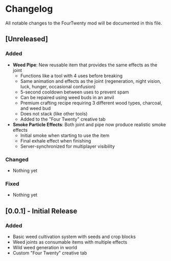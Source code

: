 # Changelog

All notable changes to the FourTwenty mod will be documented in this file.

## [Unreleased]

### Added
- **Weed Pipe**: New reusable item that provides the same effects as the joint
  - Functions like a tool with 4 uses before breaking
  - Same animation and effects as the joint (regeneration, night vision, luck, hunger, occasional confusion)
  - 5-second cooldown between uses to prevent spam
  - Can be repaired using weed buds in an anvil
  - Premium crafting recipe requiring 3 different wood types, charcoal, and weed bud
  - Does not stack (like other tools)
  - Added to the "Four Twenty" creative tab
- **Smoke Particle Effects**: Both joint and pipe now produce realistic smoke effects
  - Initial smoke when starting to use the item
  - Final exhale effect when finishing
  - Server-synchronized for multiplayer visibility

### Changed
- Nothing yet

### Fixed
- Nothing yet

## [0.0.1] - Initial Release

### Added
- Basic weed cultivation system with seeds and crop blocks
- Weed joints as consumable items with multiple effects
- Wild weed generation in world
- Custom "Four Twenty" creative tab